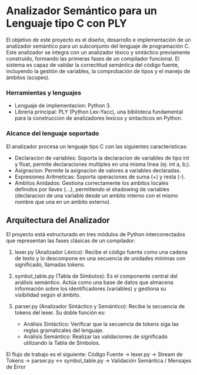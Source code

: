 # Analizador Semántico para un Lenguaje tipo C con PLY
El objetivo de este proyecto es el diseño, desarrollo e implementación de un analizador semántico para un subconjunto del lenguaje de programación C. Este analizador se integra con un analizador léxico y sintáctico previamente construido, formando las primeras fases de un compilador funcional. El sistema es capaz de validar la correctitud semántica del código fuente, incluyendo la gestión de variables, la comprobación de tipos y el manejo de ámbitos (scopes).

### Herramientas y lenguajes
   -   Lenguaje de implementacion: Python 3.
   -   Libreria principal: PLY (Python Lex-Yacc), una bibiloteca fundamental para la construccion de analizadores lexicos y sintacticos en Python.

### Alcance del lenguaje soportado
El analizador procesa un lenguaje tipo C con las siguientes caracteristicas:

  - Declaracion de variables: Soporta la declaracion de variables de tipo int y float, permite declaraciones multiples en una misma linea (ej: int a, b;).
  - Asignacion: Permite la asignacion de valores a variables declaradas.
  - Expresiones Aritmeticas: Soporta operaciones de suma (+) y resta (-).
  - Ambitos Anidados: Gestiona correctamente los ambitos locales definidos por llaves {...}, permitiendo el shadowing de variables (declaracion de una variable desde un ambito interno con el mismo nombre que una en un ambito externo).

## Arquitectura del Analizador

El proyecto está estructurado en tres módulos de Python interconectados que representan las fases clásicas de un compilador:

  1. lexer.py (Analizador Léxico): Recibe el código fuente como una cadena de texto y lo descompone en una secuencia de unidades mínimas con significado, llamadas tokens.

  2. symbol_table.py (Tabla de Símbolos): Es el componente central del análisis semántico. Actúa como una base de datos que almacena información sobre los identificadores (variables) y gestiona su visibilidad según el ámbito.

  3. parser.py (Analizador Sintáctico y Semántico): Recibe la secuencia de tokens del lexer. Su doble función es:
     - Análisis Sintáctico: Verificar que la secuencia de tokens siga las reglas gramaticales del lenguaje.
     - Análisis Semántico: Realizar las validaciones de significado utilizando la Tabla de Símbolos.

El flujo de trabajo es el siguiente:
Código Fuente -> lexer.py -> Stream de Tokens -> parser.py <-> symbol_table.py -> Validación Semántica / Mensajes de Error
